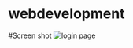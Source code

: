 # webdevelopment
#Screen shot ![login page](https://github.com/Asadullah67801/webdevelopment/assets/123829636/278a9637-4571-4609-8df4-69b3187a078d)
